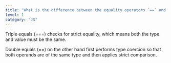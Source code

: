 ```yaml
---
title: "What is the difference between the equality operators `==` and `===`?"
level: 1
category: "JS"
---
```

Triple equals (===) checks for strict equality, which means both the type and value must be the same. 

Double equals (==) on the other hand first performs type coercion so that both operands are of the same type and then applies strict comparison.